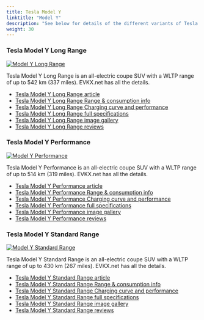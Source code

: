 ```yaml
---
title: Tesla Model Y
linktitle: "Model Y"
description: "See below for details of the different variants of Tesla Model Y"
weight: 30
---
```

### Tesla Model Y Long Range

<a href="model_y_long_range/"><img src="https://media.evkx.net/multimedia/models/tesla/model_y/model_y_long_range/main_1_st.jpg" class="img-fluid" alt="Model Y Long Range" ></a>

Tesla Model Y Long Range is an all-electric coupe SUV with a WLTP range of up to 542 km (337 miles). EVKX.net has all the details. 

- [Tesla Model Y Long Range article](model_y_long_range/)
- [Tesla Model Y Long Range Range & consumption info](model_y_long_range/rangeandconsumption)
- [Tesla Model Y Long Range Charging curve and performance](model_y_long_range/chargingcurve)
- [Tesla Model Y Long Range full specifications](model_y_long_range/specifications)
- [Tesla Model Y Long Range image gallery](model_y_long_range/gallery)
- [Tesla Model Y Long Range reviews](model_y_long_range/reviews)

### Tesla Model Y Performance

<a href="model_y_performance/"><img src="https://media.evkx.net/multimedia/models/tesla/model_y/model_y_performance/main_1_st.jpg" class="img-fluid" alt="Model Y Performance" ></a>

Tesla Model Y Performance is an all-electric coupe SUV with a WLTP range of up to 514 km (319 miles). EVKX.net has all the details. 

- [Tesla Model Y Performance article](model_y_performance/)
- [Tesla Model Y Performance Range & consumption info](model_y_performance/rangeandconsumption)
- [Tesla Model Y Performance Charging curve and performance](model_y_performance/chargingcurve)
- [Tesla Model Y Performance full specifications](model_y_performance/specifications)
- [Tesla Model Y Performance image gallery](model_y_performance/gallery)
- [Tesla Model Y Performance reviews](model_y_performance/reviews)

### Tesla Model Y Standard Range

<a href="model_y_standard_range/"><img src="https://media.evkx.net/multimedia/models/tesla/model_y/model_y_standard_range/main_1_st.jpg" class="img-fluid" alt="Model Y Standard Range" ></a>

Tesla Model Y Standard Range is an all-electric coupe SUV with a WLTP range of up to 430 km (267 miles). EVKX.net has all the details. 

- [Tesla Model Y Standard Range article](model_y_standard_range/)
- [Tesla Model Y Standard Range Range & consumption info](model_y_standard_range/rangeandconsumption)
- [Tesla Model Y Standard Range Charging curve and performance](model_y_standard_range/chargingcurve)
- [Tesla Model Y Standard Range full specifications](model_y_standard_range/specifications)
- [Tesla Model Y Standard Range image gallery](model_y_standard_range/gallery)
- [Tesla Model Y Standard Range reviews](model_y_standard_range/reviews)

